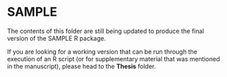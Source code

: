 # SAMPLE

The contents of this folder are still being updated to produce the final version of the SAMPLE R package.

If you are looking for a working version that can be run through the execution of an R script (or for supplementary material that was mentioned in the manuscript), please head to the **Thesis** folder.
